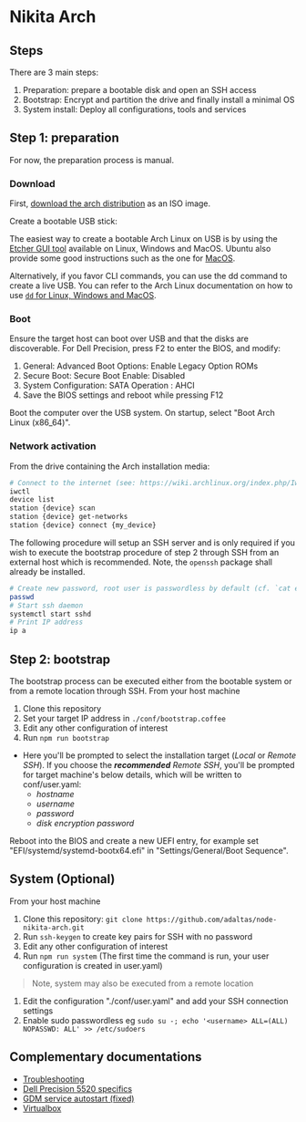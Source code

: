 # Nikita Arch

## Steps

There are 3 main steps:

1. Preparation: prepare a bootable disk and open an SSH access
2. Bootstrap: Encrypt and partition the drive and finally install a minimal OS
3. System install: Deploy all configurations, tools and services

## Step 1: preparation

For now, the preparation process is manual.

### Download

First, [download the arch distribution](https://www.archlinux.org/download/) as an ISO image.

Create a bootable USB stick:

The easiest way to create a bootable Arch Linux on USB is by using the [Etcher GUI tool](https://www.balena.io/etcher/) available on Linux, Windows and MacOS. Ubuntu also provide some good instructions such as the one for [MacOS](https://tutorials.ubuntu.com/tutorial/tutorial-create-a-usb-stick-on-macos).

Alternatively, if you favor CLI commands, you can use the dd command to create a live USB. You can refer to the Arch Linux documentation on how to use [`dd` for Linux, Windows and MacOS](https://wiki.archlinux.org/index.php/USB_flash_installation_media).

### Boot

Ensure the target host can boot over USB and that the disks are discoverable. For Dell Precision, press F2 to enter the BIOS, and modify:

1. General: Advanced Boot Options: Enable Legacy Option ROMs
2. Secure Boot: Secure Boot Enable: Disabled
3. System Configuration: SATA Operation : AHCI
4. Save the BIOS settings and reboot while pressing F12

Boot the computer over the USB system. On startup, select "Boot Arch Linux (x86_64)".

### Network activation

From the drive containing the Arch installation media:

```bash
# Connect to the internet (see: https://wiki.archlinux.org/index.php/Iwd#iwctl)
iwctl
device list
station {device} scan
station {device} get-networks
station {device} connect {my_device}
```

The following procedure will setup an SSH server and is only required if you wish to execute the bootstrap procedure of step 2 through SSH from an external host which is recommended. Note, the `openssh` package shall already be installed.

```bash
# Create new password, root user is passwordless by default (cf. `cat etc/shadow`)
passwd
# Start ssh daemon
systemctl start sshd
# Print IP address
ip a
```

## Step 2: bootstrap

The bootstrap process can be executed either from the bootable system or from a remote location through SSH. From your host machine

1. Clone this repository
2. Set your target IP address in `./conf/bootstrap.coffee`
3. Edit any other configuration of interest
4. Run `npm run bootstrap`
  - Here you'll be prompted to select the installation target (_Local_ or _Remote SSH_).
    If you choose the **_recommended_** _Remote SSH_, you'll be prompted for target machine's below details, which will be written to conf/user.yaml:
    - _hostname_
    - _username_
    - _password_
    - _disk encryption password_

Reboot into the BIOS and create a new UEFI entry, for example set "EFI/systemd/systemd-bootx64.efi"  in "Settings/General/Boot Sequence".

## System (Optional)

From your host machine

1. Clone this repository: `git clone https://github.com/adaltas/node-nikita-arch.git`
2. Run `ssh-keygen` to create key pairs for SSH with no password
3. Edit any other configuration of interest
4. Run `npm run system` (The first time the command is run, your user configuration is created in user.yaml)

> Note, system may also be executed from a remote location
1. Edit the configuration "./conf/user.yaml" and add your SSH connection settings
2. Enable sudo passwordless eg `sudo su -; echo '<username> ALL=(ALL) NOPASSWD: ALL' >> /etc/sudoers`



## Complementary documentations

* [Troubleshooting](./doc/troubleshooting.md)
* [Dell Precision 5520 specifics](./doc/dell.md)
* [GDM service autostart (fixed)](./doc/gdm_autostart_issue.md)
* [Virtualbox](./doc/virtualbox.md)

